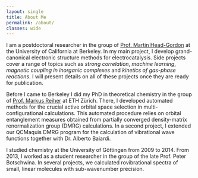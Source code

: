 ```yaml
---
layout: single
title: About Me
permalink: /about/
classes: wide
---
```


I am a postdoctoral researcher in the group of [Prof. Martin Head-Gordon](https://mhggroupberkeley.com) at the University of California at Berkeley.
In my main project, I develop grand-canonical electronic structure methods for electrocatalysis.
Side projects cover a range of topics such as *strong correlation*, *machine learning*, *magnetic coupling in inorganic complexes* and *kinetics of gas-phase reactions*.
I will present details on all of these projects once they are ready for publication.

Before I came to Berkeley I did my PhD in theoretical chemistry in the group of [Prof. Markus Reiher](http://www.reiher.ethz.ch) at ETH Zürich.
There, I developed automated methods for the crucial active orbital space selection in multi-configurational calculations.
This automated procedure relies on orbital entanglement measures obtained from partially converged density-matrix renormalization group (DMRG) calculations.
In a second project, I extended our QCMaquis DMRG program for the calculation of vibrational wave functions together with Dr. Alberto Baiardi.

I studied chemistry at the University of Göttingen from 2009 to 2014.
From 2013, I worked as a student researcher in the group of the late Prof. Peter Botschwina.
In several projects, we calculated rovibrational spectra of small, linear molecules with sub-wavenumber precision.


